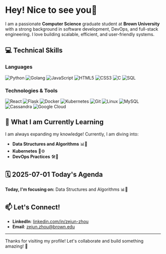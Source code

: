 # Hey! Nice to see you👋

I am a passionate **Computer Science** graduate student at **Brown University** with a strong background in software development, DevOps, and full-stack engineering. I love building scalable, efficient, and user-friendly systems. 

## 💻 Technical Skills

### **Languages**  
![Python](https://img.shields.io/badge/Python-3776AB?style=for-the-badge&logo=python&logoColor=white)
![Golang](https://img.shields.io/badge/Go-00ADD8?style=for-the-badge&logo=go&logoColor=white)
![JavaScript](https://img.shields.io/badge/JavaScript-F7DF1E?style=for-the-badge&logo=javascript&logoColor=black)
![HTML5](https://img.shields.io/badge/HTML5-E34F26?style=for-the-badge&logo=html5&logoColor=white)
![CSS3](https://img.shields.io/badge/CSS3-1572B6?style=for-the-badge&logo=css3&logoColor=white)
![C](https://img.shields.io/badge/C-A8B9CC?style=for-the-badge&logo=c&logoColor=white)
![SQL](https://img.shields.io/badge/SQL-4479A1?style=for-the-badge&logo=mysql&logoColor=white)

### **Technologies & Tools**  
![React](https://img.shields.io/badge/React-61DAFB?style=for-the-badge&logo=react&logoColor=black)
![Flask](https://img.shields.io/badge/Flask-000000?style=for-the-badge&logo=flask&logoColor=white)
![Docker](https://img.shields.io/badge/Docker-2496ED?style=for-the-badge&logo=docker&logoColor=white)
![Kubernetes](https://img.shields.io/badge/Kubernetes-326CE5?style=for-the-badge&logo=kubernetes&logoColor=white)
![Git](https://img.shields.io/badge/Git-F05032?style=for-the-badge&logo=git&logoColor=white)
![Linux](https://img.shields.io/badge/Linux-FCC624?style=for-the-badge&logo=linux&logoColor=black)
![MySQL](https://img.shields.io/badge/MySQL-4479A1?style=for-the-badge&logo=mysql&logoColor=white)
![Cassandra](https://img.shields.io/badge/Cassandra-1287B1?style=for-the-badge&logo=apache-cassandra&logoColor=white)
![Google Cloud](https://img.shields.io/badge/Google_Cloud-4285F4?style=for-the-badge&logo=google-cloud&logoColor=white)


## 🌱 What I am Currently Learning

I am always expanding my knowledge! Currently, I am diving into:  
- **Data Structures and Algorithms** 📊🧠  
- **Kubernetes** 🚢⚙️  
- **DevOps Practices** 🛠️🔧  

## 🗓️ 2025-07-01 Today's Agenda

**Today, I'm focusing on:** Data Structures and Algorithms 📊🧠

## 📫 Let's Connect!

- **LinkedIn**: [linkedin.com/in/zejun-zhou](https://www.linkedin.com/in/zejun-zhou)  
- **Email**: [zejun.zhou@brown.edu](mailto:zejun.zhou@brown.edu)  

---

Thanks for visiting my profile! Let's collaborate and build something amazing! 🚀  


